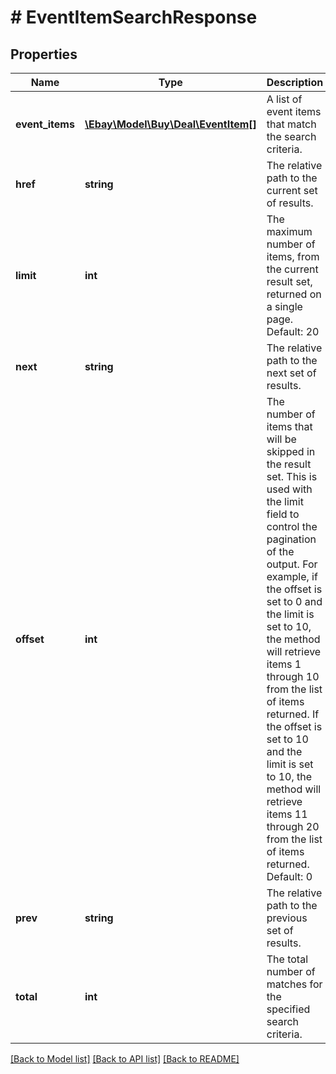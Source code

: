 # # EventItemSearchResponse

## Properties

Name | Type | Description | Notes
------------ | ------------- | ------------- | -------------
**event_items** | [**\Ebay\Model\Buy\Deal\EventItem[]**](EventItem.md) | A list of event items that match the search criteria. | [optional]
**href** | **string** | The relative path to the current set of results. | [optional]
**limit** | **int** | The maximum number of items, from the current result set, returned on a single page. Default: 20 | [optional]
**next** | **string** | The relative path to the next set of results. | [optional]
**offset** | **int** | The number of items that will be skipped in the result set. This is used with the limit field to control the pagination of the output. For example, if the offset is set to 0 and the limit is set to 10, the method will retrieve items 1 through 10 from the list of items returned. If the offset is set to 10 and the limit is set to 10, the method will retrieve items 11 through 20 from the list of items returned. Default: 0 | [optional]
**prev** | **string** | The relative path to the previous set of results. | [optional]
**total** | **int** | The total number of matches for the specified search criteria. | [optional]

[[Back to Model list]](../../README.md#models) [[Back to API list]](../../README.md#endpoints) [[Back to README]](../../README.md)
